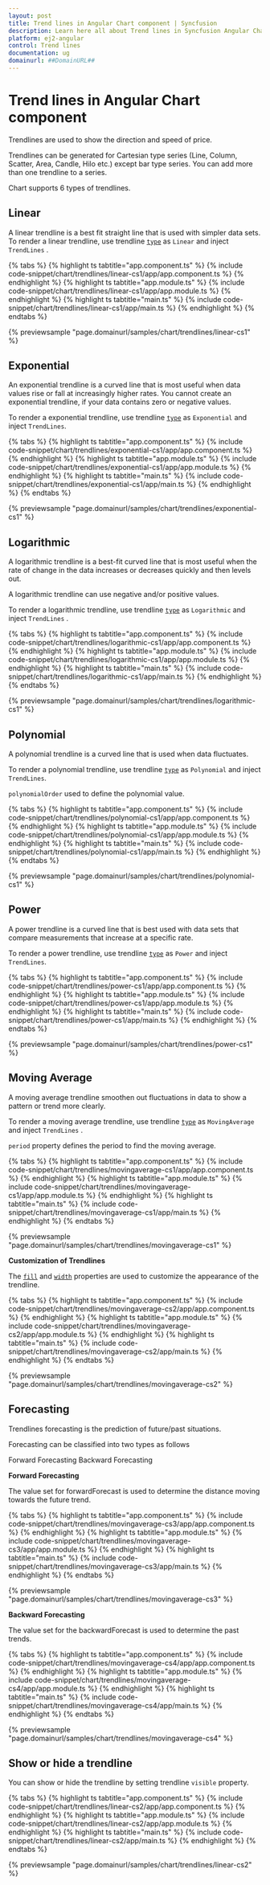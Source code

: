 ```yaml
---
layout: post
title: Trend lines in Angular Chart component | Syncfusion
description: Learn here all about Trend lines in Syncfusion Angular Chart component of Syncfusion Essential JS 2 and more.
platform: ej2-angular
control: Trend lines 
documentation: ug
domainurl: ##DomainURL##
---
```


<!-- markdownlint-disable MD036 -->

# Trend lines in Angular Chart component

Trendlines are used to show the direction and speed of price.

Trendlines can be generated for Cartesian type series (Line, Column, Scatter, Area, Candle, Hilo etc.) except bar type series. You can add more than one trendline to a series.

Chart supports 6 types of trendlines.

## Linear

A linear trendline is a best fit straight line that is used with simpler data sets. To render a linear trendline, use trendline [`type`](https://ej2.syncfusion.com/angular/documentation/api/chart/trendline/#type) as `Linear` and inject `TrendLines` .

{% tabs %}
{% highlight ts tabtitle="app.component.ts" %}
{% include code-snippet/chart/trendlines/linear-cs1/app/app.component.ts %}
{% endhighlight %}
{% highlight ts tabtitle="app.module.ts" %}
{% include code-snippet/chart/trendlines/linear-cs1/app/app.module.ts %}
{% endhighlight %}
{% highlight ts tabtitle="main.ts" %}
{% include code-snippet/chart/trendlines/linear-cs1/app/main.ts %}
{% endhighlight %}
{% endtabs %}
  
{% previewsample "page.domainurl/samples/chart/trendlines/linear-cs1" %}

## Exponential

An exponential trendline is a curved line that is most useful when data values rise or fall at increasingly higher rates. You cannot create an exponential trendline, if your data contains zero or negative values.

To render a exponential trendline,
use trendline [`type`](https://ej2.syncfusion.com/angular/documentation/api/chart/trendline/#type) as `Exponential` and inject
`TrendLines`.

{% tabs %}
{% highlight ts tabtitle="app.component.ts" %}
{% include code-snippet/chart/trendlines/exponential-cs1/app/app.component.ts %}
{% endhighlight %}
{% highlight ts tabtitle="app.module.ts" %}
{% include code-snippet/chart/trendlines/exponential-cs1/app/app.module.ts %}
{% endhighlight %}
{% highlight ts tabtitle="main.ts" %}
{% include code-snippet/chart/trendlines/exponential-cs1/app/main.ts %}
{% endhighlight %}
{% endtabs %}
  
{% previewsample "page.domainurl/samples/chart/trendlines/exponential-cs1" %}

## Logarithmic

A logarithmic trendline is a best-fit curved line that is most useful when the rate of change in the data increases or decreases quickly and then levels out.

A logarithmic trendline can use negative and/or positive values.

To render a logarithmic trendline, use trendline [`type`](https://ej2.syncfusion.com/angular/documentation/api/chart/trendline/#type) as `Logarithmic` and inject `TrendLines` .

{% tabs %}
{% highlight ts tabtitle="app.component.ts" %}
{% include code-snippet/chart/trendlines/logarithmic-cs1/app/app.component.ts %}
{% endhighlight %}
{% highlight ts tabtitle="app.module.ts" %}
{% include code-snippet/chart/trendlines/logarithmic-cs1/app/app.module.ts %}
{% endhighlight %}
{% highlight ts tabtitle="main.ts" %}
{% include code-snippet/chart/trendlines/logarithmic-cs1/app/main.ts %}
{% endhighlight %}
{% endtabs %}
  
{% previewsample "page.domainurl/samples/chart/trendlines/logarithmic-cs1" %}

## Polynomial

A polynomial trendline is a curved line that is used when data fluctuates.

To render a polynomial trendline, use trendline [`type`](https://ej2.syncfusion.com/angular/documentation/api/chart/trendline/#type) as `Polynomial` and inject `TrendLines`.

`polynomialOrder` used to define the polynomial value.

{% tabs %}
{% highlight ts tabtitle="app.component.ts" %}
{% include code-snippet/chart/trendlines/polynomial-cs1/app/app.component.ts %}
{% endhighlight %}
{% highlight ts tabtitle="app.module.ts" %}
{% include code-snippet/chart/trendlines/polynomial-cs1/app/app.module.ts %}
{% endhighlight %}
{% highlight ts tabtitle="main.ts" %}
{% include code-snippet/chart/trendlines/polynomial-cs1/app/main.ts %}
{% endhighlight %}
{% endtabs %}
  
{% previewsample "page.domainurl/samples/chart/trendlines/polynomial-cs1" %}

## Power

A power trendline is a curved line that is best used with data sets that compare measurements that increase at a specific rate.

To render a power trendline, use trendline [`type`](https://ej2.syncfusion.com/angular/documentation/api/chart/trendline/#type) as `Power` and inject
`TrendLines`.

{% tabs %}
{% highlight ts tabtitle="app.component.ts" %}
{% include code-snippet/chart/trendlines/power-cs1/app/app.component.ts %}
{% endhighlight %}
{% highlight ts tabtitle="app.module.ts" %}
{% include code-snippet/chart/trendlines/power-cs1/app/app.module.ts %}
{% endhighlight %}
{% highlight ts tabtitle="main.ts" %}
{% include code-snippet/chart/trendlines/power-cs1/app/main.ts %}
{% endhighlight %}
{% endtabs %}
  
{% previewsample "page.domainurl/samples/chart/trendlines/power-cs1" %}

## Moving Average

A moving average trendline smoothen out fluctuations in data to show a pattern or trend more clearly.

To render a moving average trendline, use trendline [`type`](https://ej2.syncfusion.com/angular/documentation/api/chart/trendline/#type) as `MovingAverage` and inject `TrendLines` .

`period` property defines the period to find the moving average.

{% tabs %}
{% highlight ts tabtitle="app.component.ts" %}
{% include code-snippet/chart/trendlines/movingaverage-cs1/app/app.component.ts %}
{% endhighlight %}
{% highlight ts tabtitle="app.module.ts" %}
{% include code-snippet/chart/trendlines/movingaverage-cs1/app/app.module.ts %}
{% endhighlight %}
{% highlight ts tabtitle="main.ts" %}
{% include code-snippet/chart/trendlines/movingaverage-cs1/app/main.ts %}
{% endhighlight %}
{% endtabs %}
  
{% previewsample "page.domainurl/samples/chart/trendlines/movingaverage-cs1" %}

**Customization of Trendlines**

The [`fill`](https://ej2.syncfusion.com/angular/documentation/api/chart/trendline/#fill) and [`width`](https://ej2.syncfusion.com/angular/documentation/api/chart/trendline/#width)
properties are used to customize the appearance of the trendline.

{% tabs %}
{% highlight ts tabtitle="app.component.ts" %}
{% include code-snippet/chart/trendlines/movingaverage-cs2/app/app.component.ts %}
{% endhighlight %}
{% highlight ts tabtitle="app.module.ts" %}
{% include code-snippet/chart/trendlines/movingaverage-cs2/app/app.module.ts %}
{% endhighlight %}
{% highlight ts tabtitle="main.ts" %}
{% include code-snippet/chart/trendlines/movingaverage-cs2/app/main.ts %}
{% endhighlight %}
{% endtabs %}
  
{% previewsample "page.domainurl/samples/chart/trendlines/movingaverage-cs2" %}

## Forecasting

Trendlines forecasting is the prediction of future/past situations.

Forecasting can be classified into two types as follows

Forward Forecasting
Backward Forecasting

**Forward Forecasting**

The value set for forwardForecast is used to determine the distance moving towards the future trend.

{% tabs %}
{% highlight ts tabtitle="app.component.ts" %}
{% include code-snippet/chart/trendlines/movingaverage-cs3/app/app.component.ts %}
{% endhighlight %}
{% highlight ts tabtitle="app.module.ts" %}
{% include code-snippet/chart/trendlines/movingaverage-cs3/app/app.module.ts %}
{% endhighlight %}
{% highlight ts tabtitle="main.ts" %}
{% include code-snippet/chart/trendlines/movingaverage-cs3/app/main.ts %}
{% endhighlight %}
{% endtabs %}
  
{% previewsample "page.domainurl/samples/chart/trendlines/movingaverage-cs3" %}

**Backward Forecasting**

The value set for the backwardForecast is used to determine the past trends.

{% tabs %}
{% highlight ts tabtitle="app.component.ts" %}
{% include code-snippet/chart/trendlines/movingaverage-cs4/app/app.component.ts %}
{% endhighlight %}
{% highlight ts tabtitle="app.module.ts" %}
{% include code-snippet/chart/trendlines/movingaverage-cs4/app/app.module.ts %}
{% endhighlight %}
{% highlight ts tabtitle="main.ts" %}
{% include code-snippet/chart/trendlines/movingaverage-cs4/app/main.ts %}
{% endhighlight %}
{% endtabs %}
  
{% previewsample "page.domainurl/samples/chart/trendlines/movingaverage-cs4" %}

## Show or hide a trendline

You can show or hide the trendline by setting trendline `visible` property.

{% tabs %}
{% highlight ts tabtitle="app.component.ts" %}
{% include code-snippet/chart/trendlines/linear-cs2/app/app.component.ts %}
{% endhighlight %}
{% highlight ts tabtitle="app.module.ts" %}
{% include code-snippet/chart/trendlines/linear-cs2/app/app.module.ts %}
{% endhighlight %}
{% highlight ts tabtitle="main.ts" %}
{% include code-snippet/chart/trendlines/linear-cs2/app/main.ts %}
{% endhighlight %}
{% endtabs %}
  
{% previewsample "page.domainurl/samples/chart/trendlines/linear-cs2" %}